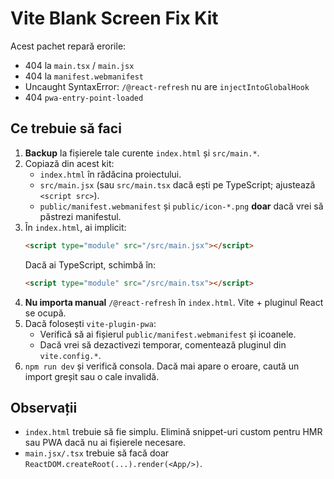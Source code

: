 # Vite Blank Screen Fix Kit

Acest pachet repară erorile:
- 404 la `main.tsx` / `main.jsx`
- 404 la `manifest.webmanifest`
- Uncaught SyntaxError: `/@react-refresh` nu are `injectIntoGlobalHook`
- 404 `pwa-entry-point-loaded`

## Ce trebuie să faci
1) **Backup** la fișierele tale curente `index.html` și `src/main.*`.
2) Copiază din acest kit:
   - `index.html` în rădăcina proiectului.
   - `src/main.jsx` (sau `src/main.tsx` dacă ești pe TypeScript; ajustează `<script src>`).
   - `public/manifest.webmanifest` și `public/icon-*.png` **doar** dacă vrei să păstrezi manifestul.
3) În `index.html`, ai implicit:
   ```html
   <script type="module" src="/src/main.jsx"></script>
   ```
   Dacă ai TypeScript, schimbă în:
   ```html
   <script type="module" src="/src/main.tsx"></script>
   ```
4) **Nu importa manual** `/@react-refresh` în `index.html`. Vite + pluginul React se ocupă.
5) Dacă folosești `vite-plugin-pwa`:
   - Verifică să ai fișierul `public/manifest.webmanifest` și icoanele.
   - Dacă vrei să dezactivezi temporar, comentează pluginul din `vite.config.*`.
6) `npm run dev` și verifică consola. Dacă mai apare o eroare, caută un import greșit sau o cale invalidă.

## Observații
- `index.html` trebuie să fie simplu. Elimină snippet-uri custom pentru HMR sau PWA dacă nu ai fișierele necesare.
- `main.jsx/.tsx` trebuie să facă doar `ReactDOM.createRoot(...).render(<App/>)`.
